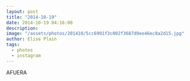 ```yaml
---
layout: post
title: "2014-10-19"
date: 2014-10-19 04:16:00
description: 
image: "/assets/photos/201410/5cc6991f3c002f3687d9ee46ec8a2d15.jpg"
author: Elise Plain
tags: 
  - photos
  - instagram
---
```


AFUERA
<p></p>
